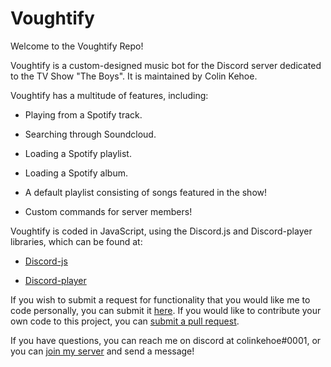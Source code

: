 # Voughtify

Welcome to the Voughtify Repo!

Voughtify is a custom-designed music bot for the Discord server dedicated to the TV Show "The Boys". 
It is maintained by Colin Kehoe.

Voughtify has a multitude of features, including:

- Playing from a Spotify track.

- Searching through Soundcloud.

- Loading a Spotify playlist.

- Loading a Spotify album.

- A default playlist consisting of songs featured in the show!

- Custom commands for server members!

Voughtify is coded in JavaScript, using the Discord.js and Discord-player libraries, which can be found at: 

- [Discord-js](https://github.com/discordjs/discord.js)

- [Discord-player](https://github.com/Androz2091/discord-player)


If you wish to submit a request for functionality that you would like me to code personally, you can submit it [here](https://forms.gle/gBxN6utM7bfUgJuG8).
If you would like to contribute your own code to this project, you can [submit a pull request](https://github.com/colinkehoe/voughtify/pulls).

If you have questions, you can reach me on discord at colinkehoe#0001, or you can [join my server](https://discord.gg/2dCXucg6QW) and send a message!

